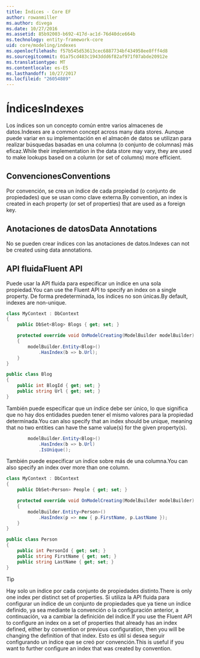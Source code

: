 ```yaml
---
title: Índices - Core EF
author: rowanmiller
ms.author: divega
ms.date: 10/27/2016
ms.assetid: 85b92003-b692-417d-ac1d-76d40dce664b
ms.technology: entity-framework-core
uid: core/modeling/indexes
ms.openlocfilehash: f57b545d53613cec6887734bf434958ee8fff4d8
ms.sourcegitcommit: 01a75cd483c1943ddd6f82af971f07abde20912e
ms.translationtype: MT
ms.contentlocale: es-ES
ms.lasthandoff: 10/27/2017
ms.locfileid: "26054889"
---
```

# <a name="indexes"></a><span data-ttu-id="c6085-102">Índices</span><span class="sxs-lookup"><span data-stu-id="c6085-102">Indexes</span></span>

<span data-ttu-id="c6085-103">Los índices son un concepto común entre varios almacenes de datos.</span><span class="sxs-lookup"><span data-stu-id="c6085-103">Indexes are a common concept across many data stores.</span></span> <span data-ttu-id="c6085-104">Aunque puede variar en su implementación en el almacén de datos se utilizan para realizar búsquedas basadas en una columna (o conjunto de columnas) más eficaz.</span><span class="sxs-lookup"><span data-stu-id="c6085-104">While their implementation in the data store may vary, they are used to make lookups based on a column (or set of columns) more efficient.</span></span>

## <a name="conventions"></a><span data-ttu-id="c6085-105">Convenciones</span><span class="sxs-lookup"><span data-stu-id="c6085-105">Conventions</span></span>

<span data-ttu-id="c6085-106">Por convención, se crea un índice de cada propiedad (o conjunto de propiedades) que se usan como clave externa.</span><span class="sxs-lookup"><span data-stu-id="c6085-106">By convention, an index is created in each property (or set of properties) that are used as a foreign key.</span></span>

## <a name="data-annotations"></a><span data-ttu-id="c6085-107">Anotaciones de datos</span><span class="sxs-lookup"><span data-stu-id="c6085-107">Data Annotations</span></span>

<span data-ttu-id="c6085-108">No se pueden crear índices con las anotaciones de datos.</span><span class="sxs-lookup"><span data-stu-id="c6085-108">Indexes can not be created using data annotations.</span></span>

## <a name="fluent-api"></a><span data-ttu-id="c6085-109">API fluida</span><span class="sxs-lookup"><span data-stu-id="c6085-109">Fluent API</span></span>

<span data-ttu-id="c6085-110">Puede usar la API fluida para especificar un índice en una sola propiedad.</span><span class="sxs-lookup"><span data-stu-id="c6085-110">You can use the Fluent API to specify an index on a single property.</span></span> <span data-ttu-id="c6085-111">De forma predeterminada, los índices no son únicas.</span><span class="sxs-lookup"><span data-stu-id="c6085-111">By default, indexes are non-unique.</span></span>

<!-- [!code-csharp[Main](samples/core/Modeling/FluentAPI/Samples/Index.cs?highlight=7,8)] -->
``` csharp
class MyContext : DbContext
{
    public DbSet<Blog> Blogs { get; set; }

    protected override void OnModelCreating(ModelBuilder modelBuilder)
    {
        modelBuilder.Entity<Blog>()
            .HasIndex(b => b.Url);
    }
}

public class Blog
{
    public int BlogId { get; set; }
    public string Url { get; set; }
}
```

<span data-ttu-id="c6085-112">También puede especificar que un índice debe ser único, lo que significa que no hay dos entidades pueden tener el mismo valores para la propiedad determinada.</span><span class="sxs-lookup"><span data-stu-id="c6085-112">You can also specify that an index should be unique, meaning that no two entities can have the same value(s) for the given property(s).</span></span>

<!-- [!code-csharp[Main](samples/core/Modeling/FluentAPI/Samples/IndexUnique.cs?highlight=3)] -->
``` csharp
        modelBuilder.Entity<Blog>()
            .HasIndex(b => b.Url)
            .IsUnique();
```

<span data-ttu-id="c6085-113">También puede especificar un índice sobre más de una columna.</span><span class="sxs-lookup"><span data-stu-id="c6085-113">You can also specify an index over more than one column.</span></span>

<!-- [!code-csharp[Main](samples/core/Modeling/FluentAPI/Samples/IndexComposite.cs?highlight=7,8)] -->
``` csharp
class MyContext : DbContext
{
    public DbSet<Person> People { get; set; }

    protected override void OnModelCreating(ModelBuilder modelBuilder)
    {
        modelBuilder.Entity<Person>()
            .HasIndex(p => new { p.FirstName, p.LastName });
    }
}

public class Person
{
    public int PersonId { get; set; }
    public string FirstName { get; set; }
    public string LastName { get; set; }
}
```

> [!TIP]  
> <span data-ttu-id="c6085-114">Hay solo un índice por cada conjunto de propiedades distinto.</span><span class="sxs-lookup"><span data-stu-id="c6085-114">There is only one index per distinct set of properties.</span></span> <span data-ttu-id="c6085-115">Si utiliza la API fluida para configurar un índice de un conjunto de propiedades que ya tiene un índice definido, ya sea mediante la convención o la configuración anterior, a continuación, va a cambiar la definición del índice.</span><span class="sxs-lookup"><span data-stu-id="c6085-115">If you use the Fluent API to configure an index on a set of properties that already has an index defined, either by convention or previous configuration, then you will be changing the definition of that index.</span></span> <span data-ttu-id="c6085-116">Esto es útil si desea seguir configurando un índice que se creó por convención.</span><span class="sxs-lookup"><span data-stu-id="c6085-116">This is useful if you want to further configure an index that was created by convention.</span></span>
